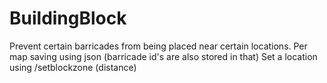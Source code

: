 # BuildingBlock

Prevent certain barricades from being placed near certain locations.
Per map saving using json (barricade id's are also stored in that)
Set a location using /setblockzone (distance)

